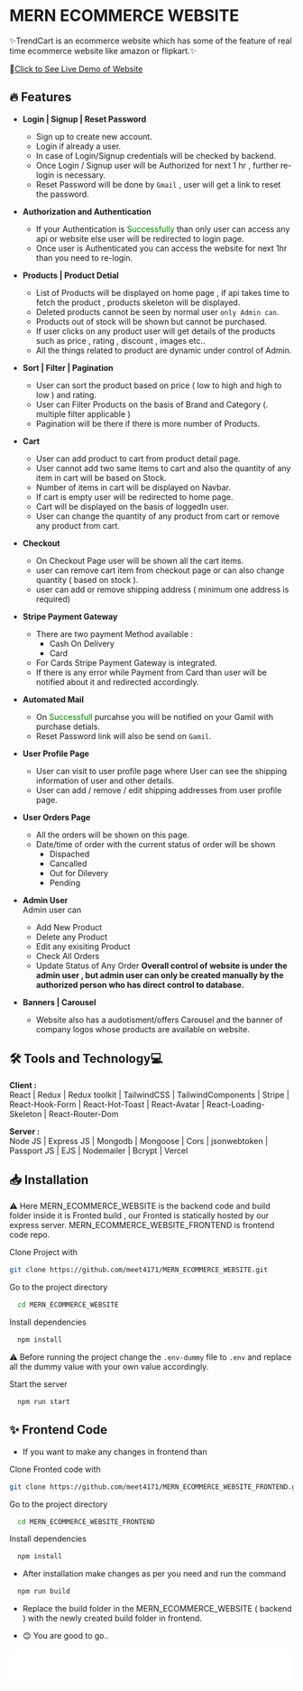 
# MERN ECOMMERCE WEBSITE
   ✨TrendCart is an ecommerce website which has some of the feature of real time ecommerce website like amazon or flipkart.✨  
   
🔗<a href="https://meetjadav.shop/" target="blank">Click to See Live Demo of Website</a>


**🔥  Features**
--

- **Login | Signup | Reset Password** 
    - Sign up to create new account.
    - Login if already a user.
    - In case of Login/Signup credentials will be checked by    backend.
    - Once Login / Signup user will be Authorized for next 1 hr , further re-login is necessary.
    - Reset Password will be done by `Gmail` , user will get a link to reset the password.     

- **Authorization and Authentication**
    - If your Authentication is <span style='color:green'>Successfully</span> than only user can access any api or website else user will be redirected to login page.
    - Once user is Authenticated you can access the website for next 1hr than you need to re-login.

- **Products | Product Detial**
    - List of Products will be displayed on home page , if api takes time to fetch the product , products skeleton will be displayed.
    - Deleted products cannot be seen by normal user `only Admin can`.
    - Products out of stock will be shown but cannot be purchased.
    - If user clicks on any product user will get details of the products such as price , rating , discount , images etc.. 
    - All the things related to product are dynamic under control of Admin. 
- **Sort | Filter | Pagination** 
    - User can sort the product based on price ( low to high and high to low ) and rating.       
    - User can Filter Products on the basis of Brand and Category
        (. multiple filter applicable )
    - Pagination will be there if there is more number of Products. 

- **Cart**
    - User can add product to cart from product detail page.
    - User cannot add two same items to cart and also the quantity of any item in cart will be based on Stock.
    - Number of items in cart will be displayed on Navbar.
    - If cart is empty user will be redirected to home page.
    - Cart will be displayed on the basis of loggedIn user.
    - User can change the quantity of any product from cart or remove any product from cart.

- **Checkout**
     - On Checkout Page user will be shown all the cart items. 
    - user can remove cart item from checkout page or can also change quantity ( based on stock ).
    - user can add or remove shipping address ( minimum one  address is required)

- **Stripe Payment Gateway**
    - There are two payment Method available :
        - Cash On Delivery
        - Card
    - For Cards Stripe Payment Gateway is integrated.
    - If there is any error while Payment from Card than user will be notified about it and redirected accordingly.
    
- **Automated Mail**
    - On <span style='color:green'>Successfull</span> purcahse you will be notified on your Gamil with purchase detials.
    - Reset Password link will also be send on `Gamil`.

- **User Profile Page**
    - User can visit to user profile page where User can see the shipping information of user and other details. 
    - User can add / remove / edit shipping addresses from user profile page.

- **User Orders Page**
    - All the orders will be shown on this page.
    - Date/time of order with the current status of order will be shown
        - Dispached
        - Cancalled
        - Out for Dilevery
        - Pending 
- **Admin User**  
    Admin user can
    - Add New Product
    - Delete any Product
    - Edit any exisiting Product
    - Check All Orders
    - Update Status of Any Order
    **Overall control of website is under the admin user , but admin user can only be created manually by the authorized person who has direct control to database.**  

- **Banners | Carousel**
    - Website also has a audotisment/offers Carousel and the banner of company logos whose products are available on website.

**🛠️ Tools and Technology💻**  
--
**Client :**   
React | Redux | Redux toolkit | TailwindCSS | TailwindComponents | Stripe | React-Hook-Form | React-Hot-Toast | React-Avatar | React-Loading-Skeleton | React-Router-Dom 

**Server :**  
Node JS | Express JS | Mongodb | Mongoose | Cors | jsonwebtoken | Passport JS | EJS | Nodemailer | Bcrypt | Vercel 

**📥 Installation**
--

⚠️ Here MERN_ECOMMERCE_WEBSITE is the backend code and build folder inside it is Fronted build , our Fronted is statically hosted by our express server. MERN_ECOMMERCE_WEBSITE_FRONTEND is frontend code repo.  


Clone Project with 

```bash
git clone https://github.com/meet4171/MERN_ECOMMERCE_WEBSITE.git
  ```

Go to the project directory

```bash
  cd MERN_ECOMMERCE_WEBSITE
```  

Install dependencies

```bash
  npm install
```
⚠️ Before running the project change the `.env-dummy` file to `.env` and replace all the dummy value with your own value accordingly.  

Start the server

```bash
  npm run start
```
✨ Frontend Code
-- 
 - If you want to make any changes in frontend than 

 Clone Fronted code with 

```bash
git clone https://github.com/meet4171/MERN_ECOMMERCE_WEBSITE_FRONTEND.git
  ```

Go to the project directory

```bash
  cd MERN_ECOMMERCE_WEBSITE_FRONTEND
```  

Install dependencies

```bash
  npm install
```

- After installation make changes as per you need and run the command

```bash
  npm run build
```

- Replace the build folder in the MERN_ECOMMERCE_WEBSITE ( backend ) with the newly created build folder in frontend.

- 😊 You are good to go..

![image](https://github.com/meet4171/README/blob/main/assets/gifs/marquee.svg)



